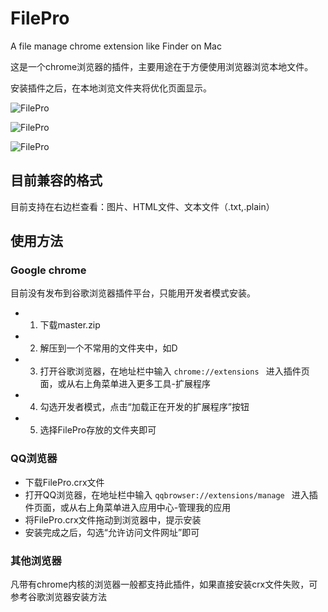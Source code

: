 # FilePro

A file manage chrome extension like Finder on Mac

这是一个chrome浏览器的插件，主要用途在于方便使用浏览器浏览本地文件。

安装插件之后，在本地浏览文件夹将优化页面显示。

![FilePro](https://dn-shimo-image.qbox.me/Xu1mX5HlDigvO9d7.png!thumbnail)

![FilePro](https://dn-shimo-image.qbox.me/ClnqxH1tlwsLgII0.png!thumbnail)

![FilePro](https://dn-shimo-image.qbox.me/jCPNZX4ppXgNYtxJ.gif!thumbnail)

## 目前兼容的格式

目前支持在右边栏查看：图片、HTML文件、文本文件（.txt,.plain）

## 使用方法

### Google chrome

目前没有发布到谷歌浏览器插件平台，只能用开发者模式安装。

- 1. 下载master.zip
- 2. 解压到一个不常用的文件夹中，如D
- 3. 打开谷歌浏览器，在地址栏中输入 ` chrome://extensions  ` 进入插件页面，或从右上角菜单进入更多工具-扩展程序
- 4. 勾选开发者模式，点击“加载正在开发的扩展程序”按钮
- 5. 选择FilePro存放的文件夹即可

### QQ浏览器

- 下载FilePro.crx文件
- 打开QQ浏览器，在地址栏中输入 ` qqbrowser://extensions/manage  ` 进入插件页面，或从右上角菜单进入应用中心-管理我的应用
- 将FilePro.crx文件拖动到浏览器中，提示安装
- 安装完成之后，勾选“允许访问文件网址”即可

### 其他浏览器

凡带有chrome内核的浏览器一般都支持此插件，如果直接安装crx文件失败，可参考谷歌浏览器安装方法


